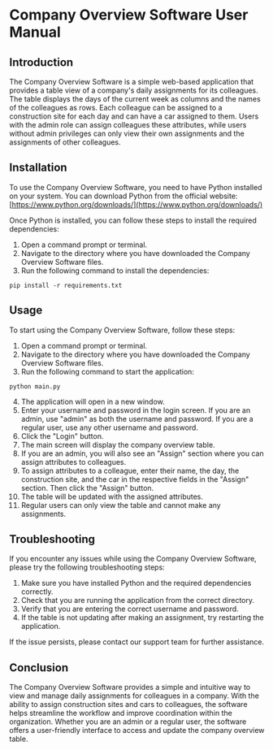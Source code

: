 # Company Overview Software User Manual

## Introduction

The Company Overview Software is a simple web-based application that provides a table view of a company's daily assignments for its colleagues. The table displays the days of the current week as columns and the names of the colleagues as rows. Each colleague can be assigned to a construction site for each day and can have a car assigned to them. Users with the admin role can assign colleagues these attributes, while users without admin privileges can only view their own assignments and the assignments of other colleagues.

## Installation

To use the Company Overview Software, you need to have Python installed on your system. You can download Python from the official website: [https://www.python.org/downloads/](https://www.python.org/downloads/)

Once Python is installed, you can follow these steps to install the required dependencies:

1. Open a command prompt or terminal.
2. Navigate to the directory where you have downloaded the Company Overview Software files.
3. Run the following command to install the dependencies:

```
pip install -r requirements.txt
```

## Usage

To start using the Company Overview Software, follow these steps:

1. Open a command prompt or terminal.
2. Navigate to the directory where you have downloaded the Company Overview Software files.
3. Run the following command to start the application:

```
python main.py
```

4. The application will open in a new window.
5. Enter your username and password in the login screen. If you are an admin, use "admin" as both the username and password. If you are a regular user, use any other username and password.
6. Click the "Login" button.
7. The main screen will display the company overview table.
8. If you are an admin, you will also see an "Assign" section where you can assign attributes to colleagues.
9. To assign attributes to a colleague, enter their name, the day, the construction site, and the car in the respective fields in the "Assign" section. Then click the "Assign" button.
10. The table will be updated with the assigned attributes.
11. Regular users can only view the table and cannot make any assignments.

## Troubleshooting

If you encounter any issues while using the Company Overview Software, please try the following troubleshooting steps:

1. Make sure you have installed Python and the required dependencies correctly.
2. Check that you are running the application from the correct directory.
3. Verify that you are entering the correct username and password.
4. If the table is not updating after making an assignment, try restarting the application.

If the issue persists, please contact our support team for further assistance.

## Conclusion

The Company Overview Software provides a simple and intuitive way to view and manage daily assignments for colleagues in a company. With the ability to assign construction sites and cars to colleagues, the software helps streamline the workflow and improve coordination within the organization. Whether you are an admin or a regular user, the software offers a user-friendly interface to access and update the company overview table.